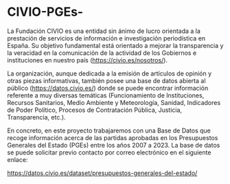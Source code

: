 # CIVIO-PGEs- #

La Fundación CIVIO es una entidad sin ánimo de lucro orientada a la prestación de servicios de información e investigación periodística en España. Su objetivo fundamental está orientado a mejorar la transparencia y la veracidad en la comunicación de la actividad de los Gobiernos e instituciones en nuestro país (https://civio.es/nosotros/). 

La organización, aunque dedicada a la emisión de artículos de opinión y otras piezas informativas, también posee una base de datos abierta al público (https://datos.civio.es/) donde se puede encontrar información referente a muy diversas temáticas (Funcionamiento de Instituciones, Recursos Sanitarios, Medio Ambiente y Meteorología, Sanidad, Indicadores de Poder Político, Procesos de Contratación Pública, Justicia, Transparencia, etc.).


En concreto, en este proyecto trabajaremos con una Base de Datos que recoge información acerca de las partidas aprobadas en los Presupuestos Generales del Estado (PGEs) entre los años 2007 a 2023. La base de datos se puede solicitar previo contacto por correo electrónico en el siguiente enlace:

https://datos.civio.es/dataset/presupuestos-generales-del-estado/
